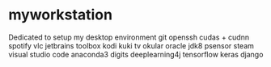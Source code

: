 # myworkstation
Dedicated to setup my desktop environment
git
openssh
cudas + cudnn
spotify
vlc
jetbrains toolbox
kodi
kuki tv
okular
oracle jdk8
psensor
steam
visual studio code
anaconda3
digits
deeplearning4j
tensorflow
keras
django
